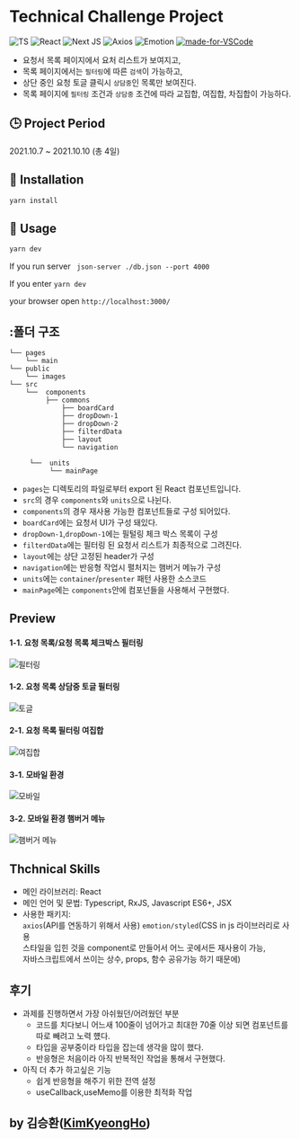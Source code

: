 # Technical Challenge Project

![TS](https://img.shields.io/badge/TypeScript-007ACC?style=flat-square&logo=typescript&logoColor=white)
![React](https://img.shields.io/badge/React-20232A?style=flat-square&logo=react&logoColor=61DAFB)
![Next JS](https://img.shields.io/badge/Next-black?style=flat-square&logo=next.js&logoColor=white)
![Axios](https://img.shields.io/badge/Axios-black?style=flat-square&logoColor=white)
![Emotion](https://img.shields.io/badge/Styled-Emotion-pink?style=flat-square&logoColor=white)
[![made-for-VSCode](https://img.shields.io/badge/Made%20for-VSCode-007ACC.svg)](https://code.visualstudio.com/)

- 요청서 목록 페이지에서 요처 리스트가 보여지고, <br />
- 목록 페이지에서는 `필터링`에 따른 `검색`이 가능하고, <br />
- 상단 중인 요청 토글 클릭시 `상담중`인 목록만 보여진다. <br />
- 목록 페이지에 `필터링` 조건과 `상담중` 조건에 따라 교집합, 여집합, 차집합이 가능하다. <br />

## :clock3: Project Period

2021.10.7 ~ 2021.10.10 (총 4일)

## :hammer: Installation

```javascript
yarn install
```

## :bell: Usage

```javascript
yarn dev
```

If you run server ` json-server ./db.json --port 4000`

If you enter `yarn dev`

your browser open `http://localhost:3000/`

## :폴더 구조

```
└── pages
    └── main
└── public
    └── images
└── src
    └──  components
         ├── commons
             ├── boardCard
             ├── dropDown-1
             ├── dropDown-2
             ├── filterdData
             ├── layout
             └── navigation

     └──  units
          └── mainPage
```

- `pages`는 디렉토리의 파일로부터 export 된 React 컴포넌트입니다.
- `src`의 경우 `components`와 `units`으로 나뉜다.
- `components`의 경우 재사용 가능한 컴포넌트들로 구성 되어있다.
- `boardCard`에는 요청서 UI가 구성 돼있다.
- `dropDown-1`,`dropDown-1`에는 필털링 체크 박스 목록이 구성
- `filterdData`에는 필터링 된 요청서 리스트가 최종적으로 그려진다.
- `layout`에는 상단 고정된 header가 구성
- `navigation`에는 반응형 작업시 펼처지는 햄버거 메뉴가 구성
- `units`에는 `container`/`presenter` 패턴 사용한 소스코드
- `mainPage`에는 `components`안에 컴포넌들을 사용해서 구현했다.

## Preview

#### 1-1. 요청 목록/요청 목록 체크박스 필터링

![필터링](https://user-images.githubusercontent.com/86825253/142915444-65f801bd-a4af-4f17-b9b5-b72f2d146cd6.gif)

#### 1-2. 요청 목록 상담중 토글 필터링

![토글](https://user-images.githubusercontent.com/86825253/142915429-8f5cb5af-c508-409c-b4cc-814a33fdde70.gif)

#### 2-1. 요청 목록 필터링 여집합

![여집합](https://user-images.githubusercontent.com/86825253/142915403-825d74a3-ae1d-49b5-89ef-048576660fef.gif)

#### 3-1. 모바일 환경

![모바일](https://user-images.githubusercontent.com/86825253/142915366-c2f7c0ef-f301-4869-bbb6-903897ee3532.gif)

#### 3-2. 모바일 환경 햄버거 메뉴

![햄버거 메뉴](https://user-images.githubusercontent.com/86825253/142915465-a301e012-e060-468d-8dc2-48258562d05b.gif)

## Thchnical Skills

- 메인 라이브러리: React
- 메인 언어 및 문법: Typescript, RxJS, Javascript ES6+, JSX
- 사용한 패키지: <br/>
  `axios`(API를 연동하기 위해서 사용)
  `emotion/styled`(CSS in js 라이브러리로 사용 <br/>
  스타일을 입힌 것을 component로 만들어서 어느 곳에서든 재사용이 가능, <br/>
  자바스크립트에서 쓰이는 상수, props, 함수 공유가능 하기 때문에)

## 후기

- 과제를 진행하면서 가장 아쉬웠던/어려웠던 부분<br/>
  - 코드를 치다보니 어느새 100줄이 넘어가고 최대한 70줄 이상 되면 컴포넌트를 따로 빼려고 노력 헀다.<br/>
  - 타입을 공부중이라 타입을 잡는데 생각을 많이 했다.<br/>
  - 반응형은 처음이라 아직 반복적인 작업을 통해서 구현했다.<br/>
- 아직 더 추가 하고싶은 기능 <br/>
  - 쉽게 반응형을 해주기 위한 전역 설정 <br/>
  - useCallback,useMemo를 이용한 최적화 작업 <br/>

## by 김승환([KimKyeongHo](https://github.com/NaiDDa))
